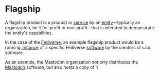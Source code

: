 # Flagship

A flagship product is a product or [service](/docs/glossary/service) by an [entity](/docs/glossary/entity)—typically an organization, be it for-profit or non-profit—that is intended to demonstrate the entity's capabilities.

In the case of the [Fediverse](/docs/glossary/fediverse), an example flagship product would be a running [instance](/docs/glossary/instance) of a specific Fediverse [software](/docs/glossary/software) by the creators of said software.

As an example, the Mastodon organization not only distributes the [Mastodon](/docs/software/server/mastodon) software, but also hosts a copy of it 
